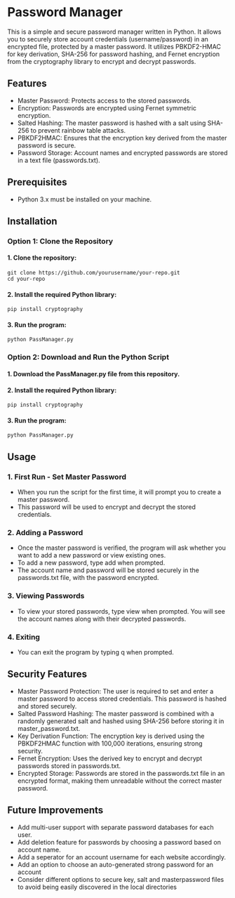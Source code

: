 # Password Manager
This is a simple and secure password manager written in Python. It allows you to securely store account credentials (username/password) in an encrypted file, protected by a master password. It utilizes PBKDF2-HMAC for key derivation, SHA-256 for password hashing, and Fernet encryption from the cryptography library to encrypt and decrypt passwords.

## Features
* Master Password: Protects access to the stored passwords.
* Encryption: Passwords are encrypted using Fernet symmetric encryption.
* Salted Hashing: The master password is hashed with a salt using SHA-256 to prevent rainbow table attacks.
* PBKDF2HMAC: Ensures that the encryption key derived from the master password is secure.
* Password Storage: Account names and encrypted passwords are stored in a text file (passwords.txt).

## Prerequisites
* Python 3.x must be installed on your machine. 

## Installation
### Option 1: Clone the Repository
#### 1. Clone the repository:
```
git clone https://github.com/yourusername/your-repo.git
cd your-repo
```
#### 2. Install the required Python library:
``` pip install cryptography ```
#### 3. Run the program:
``` python PassManager.py ```

### Option 2: Download and Run the Python Script
#### 1. Download the PassManager.py file from this repository.
#### 2. Install the required Python library:
``` pip install cryptography ```
#### 3. Run the program:
``` python PassManager.py ```

## Usage
### 1. First Run - Set Master Password
* When you run the script for the first time, it will prompt you to create a master password.
* This password will be used to encrypt and decrypt the stored credentials.

### 2. Adding a Password
* Once the master password is verified, the program will ask whether you want to add a new password or view existing ones.
* To add a new password, type add when prompted.
* The account name and password will be stored securely in the passwords.txt file, with the password encrypted.

### 3. Viewing Passwords
* To view your stored passwords, type view when prompted. You will see the account names along with their decrypted passwords.

### 4. Exiting
* You can exit the program by typing q when prompted.

## Security Features
* Master Password Protection: The user is required to set and enter a master password to access stored credentials. This password is hashed and stored securely.
* Salted Password Hashing: The master password is combined with a randomly generated salt and hashed using SHA-256 before storing it in master_password.txt.
* Key Derivation Function: The encryption key is derived using the PBKDF2HMAC function with 100,000 iterations, ensuring strong security.
* Fernet Encryption: Uses the derived key to encrypt and decrypt passwords stored in passwords.txt.
* Encrypted Storage: Passwords are stored in the passwords.txt file in an encrypted format, making them unreadable without the correct master password.

## Future Improvements 
* Add multi-user support with separate password databases for each user.
* Add deletion feature for passwords by choosing a password based on account name.
* Add a seperator for an account username for each website accordingly.
* Add an option to choose an auto-generated strong password for an account
* Consider different options to secure key, salt and masterpassword files to avoid being easily discovered in the local directories
